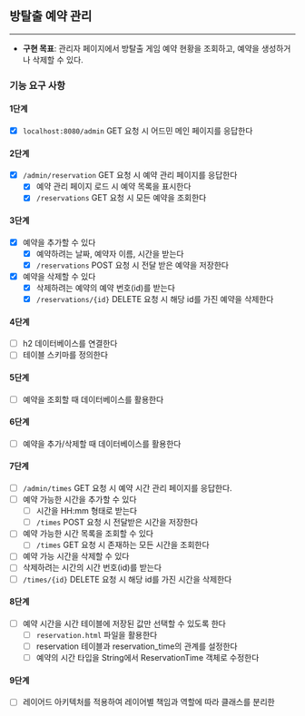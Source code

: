 ## 방탈출 예약 관리

---

- **구현 목표**: 관리자 페이지에서 방탈출 게임 예약 현황을 조회하고, 예약을 생성하거나 삭제할 수 있다.

### 기능 요구 사항

#### 1단계

- [x] `localhost:8080/admin` GET 요청 시 어드민 메인 페이지를 응답한다

#### 2단계

- [x] `/admin/reservation` GET 요청 시 예약 관리 페이지를 응답한다
    - [x] 예약 관리 페이지 로드 시 예약 목록을 표시한다
    - [x] `/reservations` GET 요청 시 모든 예약을 조회한다

#### 3단계

- [x] 예약을 추가할 수 있다
    - [x] 예약하려는 날짜, 예약자 이름, 시간을 받는다
    - [x] `/reservations` POST 요청 시 전달 받은 예약을 저장한다
- [x] 예약을 삭제할 수 있다
    - [x] 삭제하려는 예약의 예약 번호(id)를 받는다
    - [x] `/reservations/{id}` DELETE 요청 시 해당 id를 가진 예약을 삭제한다

#### 4단계

- [ ] h2 데이터베이스를 연결한다
- [ ] 테이블 스키마를 정의한다

#### 5단계

- [ ] 예약을 조회할 때 데이터베이스를 활용한다

#### 6단계

- [ ] 예약을 추가/삭제할 때 데이터베이스를 활용한다

#### 7단계

- [ ] `/admin/times` GET 요청 시 예약 시간 관리 페이지를 응답한다.
- [ ] 예약 가능한 시간을 추가할 수 있다
    - [ ] 시간을 HH:mm 형태로 받는다
    - [ ] `/times` POST 요청 시 전달받은 시간을 저장한다
- [ ] 예약 가능한 시간 목록을 조회할 수 있다
    - [ ] `/times` GET 요청 시 존재하는 모든 시간을 조회한다
- [ ] 예약 가능 시간을 삭제할 수 있다
- [ ] 삭제하려는 시간의 시간 번호(id)를 받는다
- [ ] `/times/{id}` DELETE 요청 시 해당 id를 가진 시간을 삭제한다

#### 8단계

- [ ] 예약 시간을 시간 테이블에 저장된 값만 선택할 수 있도록 한다
    - [ ] `reservation.html` 파일을 활용한다
    - [ ] reservation 테이블과 reservation_time의 관계를 설정한다
    - [ ] 예약의 시간 타입을 String에서 ReservationTime 객체로 수정한다

#### 9단계

- [ ] 레이어드 아키텍처를 적용하여 레이어별 책임과 역할에 따라 클래스를 분리한
